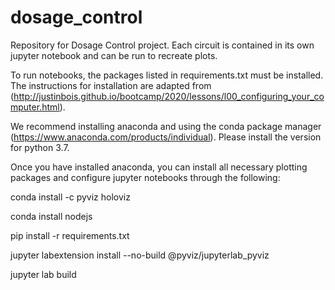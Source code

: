 # dosage_control

Repository for Dosage Control project. Each circuit is contained in its own jupyter notebook and can be run to recreate plots. 


To run notebooks, the packages listed in requirements.txt must be installed. The instructions for installation are adapted from (http://justinbois.github.io/bootcamp/2020/lessons/l00_configuring_your_computer.html). 

We recommend installing anaconda and using the conda package manager (https://www.anaconda.com/products/individual). Please install the version for python 3.7. 


Once you have installed anaconda, you can install all necessary plotting packages and configure jupyter notebooks through the following: 

conda install -c pyviz holoviz

conda install nodejs

pip install -r requirements.txt

jupyter labextension install --no-build @pyviz/jupyterlab_pyviz

jupyter lab build

